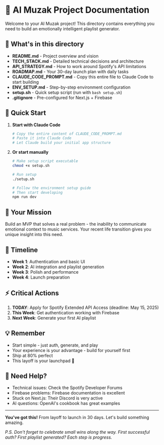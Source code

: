# 🎵 AI Muzak Project Documentation

Welcome to your AI Muzak project! This directory contains everything you need to build an emotionally intelligent playlist generator.

## 📁 What's in this directory

- **README.md** - Project overview and vision
- **TECH_STACK.md** - Detailed technical decisions and architecture
- **API_STRATEGY.md** - How to work around Spotify's API limitations
- **ROADMAP.md** - Your 30-day launch plan with daily tasks
- **CLAUDE_CODE_PROMPT.md** - Copy this entire file to Claude Code to start building
- **ENV_SETUP.md** - Step-by-step environment configuration
- **setup.sh** - Quick setup script (run with `bash setup.sh`)
- **.gitignore** - Pre-configured for Next.js + Firebase

## 🚀 Quick Start

1. **Start with Claude Code**
   ```bash
   # Copy the entire content of CLAUDE_CODE_PROMPT.md
   # Paste it into Claude Code
   # Let Claude build your initial app structure
   ```

2. **Or start manually**
   ```bash
   # Make setup script executable
   chmod +x setup.sh
   
   # Run setup
   ./setup.sh
   
   # Follow the environment setup guide
   # Then start developing
   npm run dev
   ```

## 🎯 Your Mission

Build an MVP that solves a real problem - the inability to communicate emotional context to music services. Your recent life transition gives you unique insight into this need.

## 📅 Timeline

- **Week 1**: Authentication and basic UI
- **Week 2**: AI integration and playlist generation
- **Week 3**: Polish and performance
- **Week 4**: Launch preparation

## ⚡ Critical Actions

1. **TODAY**: Apply for Spotify Extended API Access (deadline: May 15, 2025)
2. **This Week**: Get authentication working with Firebase
3. **Next Week**: Generate your first AI playlist

## 💡 Remember

- Start simple - just auth, generate, and play
- Your experience is your advantage - build for yourself first
- Ship at 80% perfect
- This layoff is your launchpad 🚀

## 🤝 Need Help?

- Technical issues: Check the Spotify Developer Forums
- Firebase problems: Firebase documentation is excellent
- Stuck on Next.js: Their Discord is very active
- AI questions: OpenAI's cookbook has great examples

---

**You've got this!** From layoff to launch in 30 days. Let's build something amazing.

*P.S. Don't forget to celebrate small wins along the way. First successful auth? First playlist generated? Each step is progress.*
